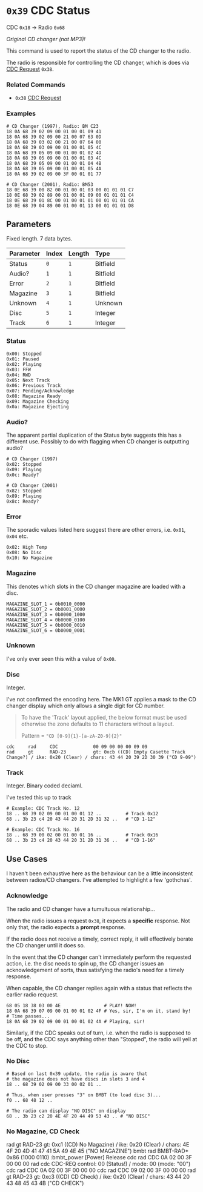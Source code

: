 # `0x39` CDC Status

CDC `0x18` → Radio `0x68`

*Original CD changer (not MP3)!*

This command is used to report the status of the CD changer to the radio. 

The radio is responsible for controlling the CD changer, which is does via [CDC Request](#) `0x38`.

### Related Commands

- `0x38` [CDC Request](#)

### Examples

    # CD Changer (1997), Radio: BM C23
    18 0A 68 39 02 09 00 01 00 01 09 41
    18 0A 68 39 02 09 00 21 00 07 63 0D
    18 0A 68 39 03 02 00 21 00 07 64 00
    18 0A 68 39 03 09 00 01 00 01 05 4C
    18 0A 68 39 05 09 00 01 00 01 02 4D
    18 0A 68 39 05 09 00 01 00 01 03 4C
    18 0A 68 39 05 09 00 01 00 01 04 4B
    18 0A 68 39 05 09 00 01 00 01 05 4A
    18 0A 68 39 02 09 00 3F 00 01 01 77
    
    # CD Changer (2001), Radio: BM53
    18 0E 68 39 00 82 00 01 00 01 03 00 01 01 01 C7
    18 0E 68 39 02 89 00 01 00 01 09 00 01 01 01 C4
    18 0E 68 39 01 8C 00 01 00 01 01 00 01 01 01 CA
    18 0E 68 39 04 89 00 01 00 01 13 00 01 01 01 D8

## Parameters

Fixed length. 7 data bytes.

Parameter|Index|Length|Type
:--------|:----|:-----|:---
Status   |`0`  |`1`   |Bitfield
Audio?   |`1`  |`1`   |Bitfield
Error    |`2`  |`1`   |Bitfield
Magazine |`3`  |`1`   |Bitfield
Unknown  |`4`  |`1`   |Unknown
Disc     |`5`  |`1`   |Integer
Track    |`6`  |`1`   |Integer

### Status

    0x00: Stopped
    0x01: Paused
    0x02: Playing
    0x03: FFW
    0x04: RWD
    0x05: Next Track
    0x06: Previous Track
    0x07: Pending/Acknowledge
    0x08: Magazine Ready
    0x09: Magazine Checking
    0x0a: Magazine Ejecting

### Audio?

The apparent partial duplication of the Status byte suggests this has a different use. Possibly to do with flagging when CD changer is outputting audio?

    # CD Changer (1997)
    0x02: Stopped
    0x09: Playing
    0x0c: Ready?
    
    # CD Changer (2001)
    0x82: Stopped
    0x89: Playing
    0x8c: Ready?

### Error

The sporadic values listed here suggest there are other errors, i.e. `0x01`, `0x04` etc.

    0x02: High Temp
    0x08: No Disc
    0x10: No Magazine

### Magazine

This denotes which slots in the CD changer magazine are loaded with a disc.

    MAGAZINE_SLOT_1 = 0b0010_0000
    MAGAZINE_SLOT_2 = 0b0001_0000
    MAGAZINE_SLOT_3 = 0b0000_1000
    MAGAZINE_SLOT_4 = 0b0000_0100
    MAGAZINE_SLOT_5 = 0b0000_0010
    MAGAZINE_SLOT_6 = 0b0000_0001

### Unknown

I've only ever seen this with a value of `0x00`.

### Disc

Integer.

I've not confirmed the encoding here. The MK1 GT applies a mask to the CD changer display which only allows a single digit for CD number.

> To have the 'Track' layout applied, the below format must be used otherwise the zone defaults to 11 characters without a layout.
> 
> Pattern = `"CD [0-9]{1}-[a-zA-Z0-9]{2}"`

    cdc     rad     CDC             00 09 00 00 00 09 09
    rad     gt      RAD-23          gt: 0xcb ((CD) Empty Casette Track Change?) / ike: 0x20 (Clear) / chars: 43 44 20 39 2D 30 39 ("CD 9-09")

### Track

Integer. Binary coded deciaml.

I've tested this up to track 

    # Example: CDC Track No. 12
    18 .. 68 39 02 09 00 01 00 01 12 ..         # Track 0x12
    68 .. 3b 23 c4 20 43 44 20 31 2D 31 32 ..   # "CD 1-12"
    
    # Example: CDC Track No. 16
    18 .. 68 39 00 02 00 01 00 01 16 ..         # Track 0x16
    68 .. 3b 23 c4 20 43 44 20 31 2D 31 36 ..   # "CD 1-16"

## Use Cases

I haven't been exhaustive here as the behaviour can be a little inconsistent between radios/CD changers. I've attempted to highlight a few 'gothchas'.

### Acknowledge

The radio and CD changer have a tumultuous relationship...

When the radio issues a request `0x38`, it expects a **specific** response. Not only that, the radio expects a **prompt** response.

If the radio does not receive a timely, correct reply, it will effectively berate the CD changer until it does so.

In the event that the CD changer can't immediately perform the requested action, i.e. the disc needs to spin up, the CD changer issues an acknowledgement of sorts, thus satisfying the radio's need for a timely response.

When capable, the CD changer replies again with a status that reflects the earlier radio request.

    68 05 18 38 03 00 4E                # PLAY! NOW!
    18 0A 68 39 07 09 00 01 00 01 02 4F # Yes, sir, I'm on it, stand by!
    # Time passes...
    18 0A 68 39 02 09 00 01 00 01 02 4A # Playing, sir!


Similarly, if the CDC speaks out of turn, i.e. when the radio is supposed to be off, and the CDC says anything other than "Stopped", the radio will yell at the CDC to stop.

### No Disc

    # Based on last 0x39 update, the radio is aware that
    # the magazine does not have discs in slots 3 and 4
    18 .. 68 39 02 09 00 33 00 02 01 ..
    
    # Thus, when user presses "3" on BMBT (to load disc 3)...
    f0 .. 68 48 12 ..
    
    # The radio can display "NO DISC" on display
    68 .. 3b 23 c2 20 4E 4F 20 44 49 53 43 .. # "NO DISC"

### No Magazine, CD Check

rad     gt      RAD-23          gt: 0xc1 ((CD) No Magazine) / ike: 0x20 (Clear) / chars: 4E 4F 20 4D 41 47 41 5A 49 4E 45 ("NO MAGAZINE")
bmbt    rad     BMBT-RAD*       0x86 (1000 0110) :bmbt_power            [Power]         Release
cdc     rad     CDC             0A 02 00 3F 00 00 00
rad     cdc     CDC-REQ         control: 00 (Status!) / mode: 00 (mode: "00")
cdc     rad     CDC             0A 02 00 3F 00 00 00
cdc     rad     CDC             09 02 00 3F 00 00 00
rad     gt      RAD-23          gt: 0xc3 ((CD) CD Check) / ike: 0x20 (Clear) / chars: 43 44 20 43 48 45 43 4B ("CD CHECK")
